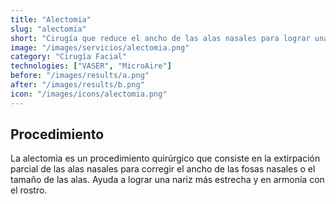 ```yaml
---
title: "Alectomia"
slug: "alectomia"
short: "Cirugía que reduce el ancho de las alas nasales para lograr una nariz más estrecha y armónica."
image: "/images/servicios/alectomia.png"
category: "Cirugía Facial"
technologies: ["VASER", "MicroAire"]
before: "/images/results/a.png"
after: "/images/results/b.png"
icon: "/images/icons/alectomia.png"
---
```

## Procedimiento
La alectomia es un procedimiento quirúrgico que consiste en la extirpación parcial de las alas nasales para corregir el ancho de las fosas nasales o el tamaño de las alas. Ayuda a lograr una nariz más estrecha y en armonía con el rostro.

